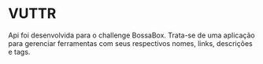 # VUTTR
Api foi desenvolvida para o challenge BossaBox. Trata-se de uma aplicação para gerenciar ferramentas com seus respectivos nomes, links, descrições e tags.

